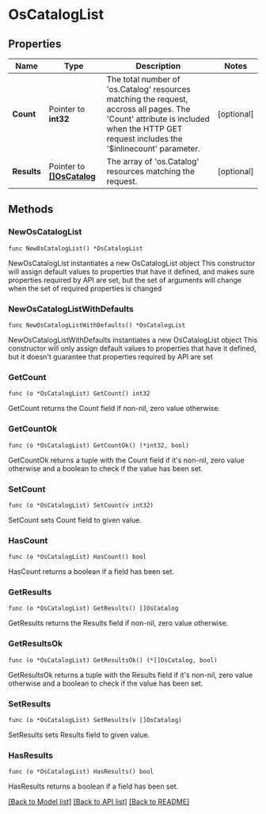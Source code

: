 # OsCatalogList

## Properties

Name | Type | Description | Notes
------------ | ------------- | ------------- | -------------
**Count** | Pointer to **int32** | The total number of &#39;os.Catalog&#39; resources matching the request, accross all pages. The &#39;Count&#39; attribute is included when the HTTP GET request includes the &#39;$inlinecount&#39; parameter. | [optional] 
**Results** | Pointer to [**[]OsCatalog**](os.Catalog.md) | The array of &#39;os.Catalog&#39; resources matching the request. | [optional] 

## Methods

### NewOsCatalogList

`func NewOsCatalogList() *OsCatalogList`

NewOsCatalogList instantiates a new OsCatalogList object
This constructor will assign default values to properties that have it defined,
and makes sure properties required by API are set, but the set of arguments
will change when the set of required properties is changed

### NewOsCatalogListWithDefaults

`func NewOsCatalogListWithDefaults() *OsCatalogList`

NewOsCatalogListWithDefaults instantiates a new OsCatalogList object
This constructor will only assign default values to properties that have it defined,
but it doesn't guarantee that properties required by API are set

### GetCount

`func (o *OsCatalogList) GetCount() int32`

GetCount returns the Count field if non-nil, zero value otherwise.

### GetCountOk

`func (o *OsCatalogList) GetCountOk() (*int32, bool)`

GetCountOk returns a tuple with the Count field if it's non-nil, zero value otherwise
and a boolean to check if the value has been set.

### SetCount

`func (o *OsCatalogList) SetCount(v int32)`

SetCount sets Count field to given value.

### HasCount

`func (o *OsCatalogList) HasCount() bool`

HasCount returns a boolean if a field has been set.

### GetResults

`func (o *OsCatalogList) GetResults() []OsCatalog`

GetResults returns the Results field if non-nil, zero value otherwise.

### GetResultsOk

`func (o *OsCatalogList) GetResultsOk() (*[]OsCatalog, bool)`

GetResultsOk returns a tuple with the Results field if it's non-nil, zero value otherwise
and a boolean to check if the value has been set.

### SetResults

`func (o *OsCatalogList) SetResults(v []OsCatalog)`

SetResults sets Results field to given value.

### HasResults

`func (o *OsCatalogList) HasResults() bool`

HasResults returns a boolean if a field has been set.


[[Back to Model list]](../README.md#documentation-for-models) [[Back to API list]](../README.md#documentation-for-api-endpoints) [[Back to README]](../README.md)


